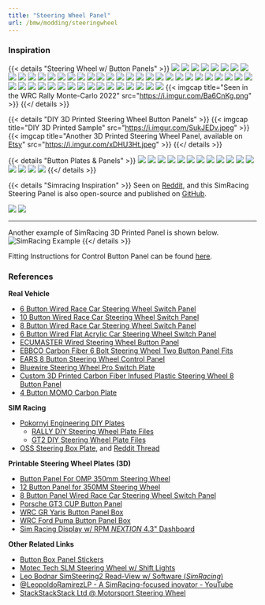 ```yaml
---
title: "Steering Wheel Panel"
url: /bmw/modding/steeringwheel
---
```



### Inspiration

{{< details "Steering Wheel w/ Button Panels" >}}
![](https://i.imgur.com/2VgIz1L.png)
![](https://i.imgur.com/AEulHn2.png)
![](https://i.imgur.com/2ybn44r.png)
![](https://i.imgur.com/CFgkvTL.jpeg)
![](https://i.imgur.com/owyE6II.png)
![](https://i.imgur.com/29iViVe.png)
![](https://i.imgur.com/9GeiK6p.png)
![](https://i.imgur.com/KnrAwDY.png)
![](https://i.imgur.com/D9XKEZF.png)
![](https://i.imgur.com/rFEXzp3.png)
![](https://i.imgur.com/Vqk5HlY.png)
![](https://i.imgur.com/vv3ChzS.png)
![](https://i.imgur.com/RetxAsm.png)
![](https://i.imgur.com/5N8DxJ4.png)
![](https://i.imgur.com/qyeY2Cp.png)
![](https://i.imgur.com/HJ9RJ7f.png)
![](https://i.imgur.com/BasA9eO.png)
![](https://i.imgur.com/B1wPPaa.png)
![](https://i.imgur.com/4C7eXDU.png)
![](https://i.imgur.com/RLFMiJU.png)
![](https://i.imgur.com/UetTObh.png)
![](https://i.imgur.com/CJoo8Hr.png)
![](https://i.imgur.com/NVrZ6ow.png)
![](https://i.imgur.com/qE4dx18.png)
![](https://i.imgur.com/aD4pIkE.png)
![](https://i.imgur.com/aem27uF.jpeg)
![](https://i.imgur.com/LELKmGf.jpeg)
![](https://i.imgur.com/pDc1zM2.jpeg)
![](https://i.imgur.com/97YCXij.jpeg)
![](https://i.imgur.com/diGov6F.png)
![](https://i.imgur.com/q2DSADU.jpeg)
![](https://i.imgur.com/0MQBK8U.jpeg)
![](https://i.imgur.com/R95OSxL.png)
![](https://i.imgur.com/nlxUMWF.png)
![](https://i.imgur.com/G4ZfMzf.png)
![](https://i.imgur.com/zBDKbl3.jpeg)
![](https://i.imgur.com/TreqB79.jpeg)
![](https://i.imgur.com/CtC5ur1.png)
![](https://i.imgur.com/eJrPhlG.jpeg)
![](https://i.imgur.com/BTYZkya.jpeg)
![](https://i.imgur.com/n79pT9N.jpeg)
![](https://i.imgur.com/ANrKuvn.png)
![](https://i.imgur.com/ttgZhOY.png)
![](https://i.imgur.com/ERurBkI.png)
![](https://i.imgur.com/lkdU1DU.jpeg)
![](https://i.imgur.com/BeJht3o.jpeg)
![](https://i.imgur.com/7ptACyT.png)
![](https://i.imgur.com/2bzre8u.jpeg)
![](https://i.imgur.com/NKBBfJh.jpeg)
{{< imgcap title="Seen in the WRC Rally Monte-Carlo 2022" src="https://i.imgur.com/Ba6CnKg.png" >}}
{{</ details >}}

{{< details "DIY 3D Printed Steering Wheel Button Panels" >}}
{{< imgcap title="DIY 3D Printed Sample" src="https://i.imgur.com/SukJEDv.jpeg" >}}
{{< imgcap title="Another 3D Printed Steering Wheel Panel, available on [Etsy](https://www.etsy.com/listing/1343575134/custom-steering-wheel-button-panel-and)" src="https://i.imgur.com/xDHU3Ht.jpeg" >}}
{{</ details >}}

{{< details "Button Plates & Panels" >}}
![](https://i.imgur.com/Lfpbxua.jpeg)
![](https://i.imgur.com/Sjpx44N.jpeg)
![](https://i.imgur.com/l9FSQze.jpeg)
![](https://i.imgur.com/5G3BmM2.jpeg)
![](https://i.imgur.com/CbfOyla.jpeg)
![](https://i.imgur.com/3pT9XNb.jpeg)
![](https://i.imgur.com/iRWlycn.jpeg)
![](https://i.imgur.com/WKIEFVK.png)
![](https://i.imgur.com/DDyY3UI.jpeg)
![](https://i.imgur.com/8ha2iBX.jpeg)
![](https://i.imgur.com/ewfKiEy.png)
![](https://i.imgur.com/7QCi1yR.jpeg)
![](https://i.imgur.com/2hPyWXv.jpeg)
![](https://i.imgur.com/4l6z84c.png)
![](https://i.imgur.com/QyOz2JF.png)
![](https://i.imgur.com/8oTdtXD.jpeg)
{{</ details >}}


{{< details "Simracing Inspiration" >}}
Seen on [Reddit](https://old.reddit.com/r/simracing/comments/1c95iio/3d_printed_steering_wheel_button_box/), and this SimRacing Steering Panel is also open-source and published on [GitHub](https://github.com/SodyFX/SteeringBox).

![](https://i.imgur.com/Ms2haFJ.png)
![](https://i.imgur.com/g8BE52a.png)

---

Another example of SimRacing 3D Printed Panel is shown below.
![SimRacing Example](https://i.imgur.com/I7I0FN4.jpeg)
{{</ details >}}

Fitting Instructions for Control Button Panel can be found [here](https://cdn.shopify.com/s/files/1/2619/8540/files/Fiesta_Panel_Installation_Manual_-_Volantech.pdf).

### References

**Real Vehicle**

* [6 Button Wired Race Car Steering Wheel Switch Panel](https://volantech.co.uk/products/6-button-wired-race-car-steering-wheel-switch-plate)
* [10 Button Wired Race Car Steering Wheel Switch Panel](https://volantech.co.uk/products/10-button-wired-race-car-steering-wheel-switch-plate)
* [8 Button Wired Race Car Steering Wheel Switch Panel](https://volantech.co.uk/products/8-button-wired-race-car-steering-wheel-switch-plate)
* [6 Button Wired Flat Acrylic Car Steering Wheel Switch Panel](https://k-tecracing.com/products/volantec-acrylic-panel-6-button-flat)
* [ECUMASTER Wired Steering Wheel Button Panel](https://ecumasterusa.com/products/steering-wheel-button-panel-cable-version?variant=43864094277873)
* [EBBCO Carbon Fiber 6 Bolt Steering Wheel Two Button Panel Fits](https://www.kartek.com/parts/ebbco-offroad-carbon-fiber-6-bolt-steering-wheel-two-button-panel-fits-all-6-bolt-steering-wheels.html)
* [EARS 8 Button Steering Wheel Control Panel](https://ears.ie/steering-wheel-control-panel-8-button/)
* [Bluewire Steering Wheel Pro Switch Plate](https://bluewireautomotive.com/collections/steering-wheel-switches/products/you-build-it-racing-boss-steering-wheel-pro-switch-plate-bwabsw0011)
* [Custom 3D Printed Carbon Fiber Infused Plastic Steering Wheel 8 Button Panel](https://www.upaclick.com/products/custom-steering-wheel-8-button-panel)
* [4 Button MOMO Carbon Plate](https://trialengineering.com/collections/steering-wheel-switches/products/carbon-plate)

**SIM Racing**

* [Pokornyi Engineering DIY Plates](https://pokornyiengineering.com)
  - [RALLY DIY Steering Wheel Plate Files](https://pokornyiengineering.com/products/rally-diy-files)
  - [GT2 DIY Steering Wheel Plate Files](https://pokornyiengineering.com/products/gt2-plate-diy-files)
* [OSS Steering Box Plate](https://github.com/SodyFX/SteeringBox), and [Reddit Thread](https://old.reddit.com/r/simracing/comments/1c95iio/3d_printed_steering_wheel_button_box/?ref=share&ref_source=link)

**Printable Steering Wheel Plates (3D)**

* [Button Panel For OMP 350mm Steering Wheel](https://cults3d.com/en/3d-model/various/botonera-para-volante-desplazado-omp-de-350mm)
* [12 Button Panel for 350MM Steering Wheel](https://cults3d.com/en/3d-model/game/botonera-para-volante-350mm-steering-wheel-button-350mm)
* [8 Button Panel Wired Race Car Steering Wheel Switch Panel](https://cults3d.com/en/3d-model/game/8-button-wired-race-car-steering-wheel-switch-panel)
* [Porsche GT3 CUP Button Panel](https://cults3d.com/en/3d-model/game/botonera-porsche-gt3-cup-pablosmuliterno-0ce1)
* [WRC GR Yaris Button Panel Box](https://cults3d.com/en/3d-model/game/wrc-gr-yaris-button-box)
* [WRC Ford Puma Button Panel Box](https://cults3d.com/en/3d-model/game/wrc-ford-puma-button-box)
* [Sim Racing Display w/ RPM _NEXTION_ 4.3" Dashboard](https://cults3d.com/en/3d-model/game/sim-racing-display-with-rpm-meter-nextion-4-3-inch-dashboard)

**Other Related Links**

* [Button Box Panel Stickers](https://www.etsy.com/listing/1641805877/simracing-button-box-stickers-free-when)
* [Motec Tech SLM Steering Wheel w/ Shift Lights](https://www.onpointdyno.com/motec-tech-using-motecs-slm-for-more-than-just-shift-lights/)
* [Leo Bodnar SimSteering2 Read-View w/ Software (*SimRacing*)](http://www.mockracer.com/2015/12/leo-bodnar-simsteering2-read-view.html)
* [@LeopoldoRamirezLP - A SimRacing-focused inovator - YouTube](https://www.youtube.com/@LeopoldoRamirezLP/videos)
* [StackStackStack Ltd @ Motorsport Steering Wheel](https://www.stackltd.com/steeringdash.html#sateliitedisplay)